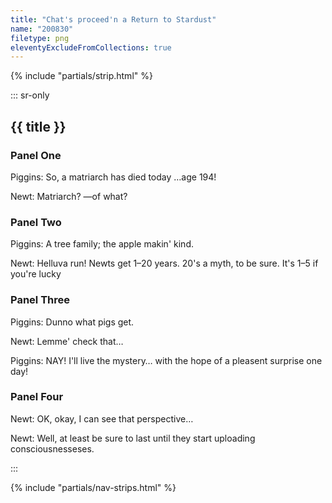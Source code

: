 ```yaml
---
title: "Chat's proceed'n a Return to Stardust"
name: "200830"
filetype: png
eleventyExcludeFromCollections: true
---
```


{% include "partials/strip.html" %}

::: sr-only

## {{ title }}

### Panel One 
Piggins:
So, a matriarch has died today &hellip;age 194!

Newt:
Matriarch? &mdash;of what?

### Panel Two
Piggins:
A tree family; the apple makin' kind.

Newt:
Helluva run! Newts get 1&ndash;20 years. 20's a myth, to be sure. It's
1&ndash;5 if you're lucky

### Panel Three
Piggins:
Dunno what pigs get.

Newt:
Lemme' check that&hellip;

Piggins:
NAY! I'll live the mystery&hellip; with the hope of a pleasent
surprise one day!

### Panel Four
Newt:
OK, okay, I can see that perspective&hellip;

Newt:
Well, at least be sure to last until they start uploading consciousnesseses.

:::

{% include "partials/nav-strips.html" %}